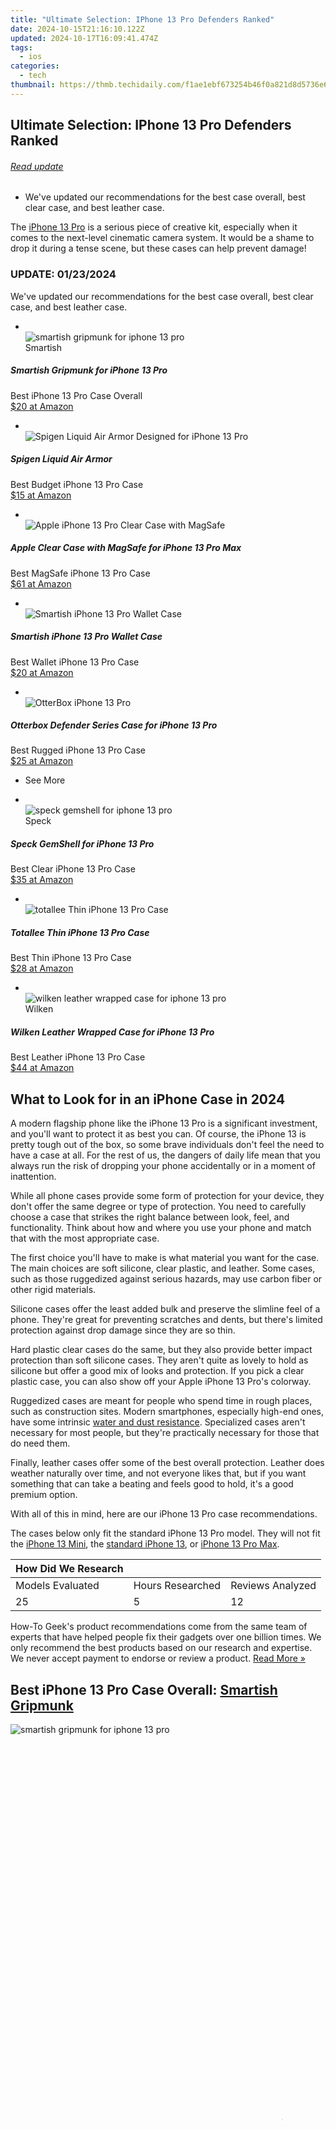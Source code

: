 ```yaml
---
title: "Ultimate Selection: IPhone 13 Pro Defenders Ranked"
date: 2024-10-15T21:16:10.122Z
updated: 2024-10-17T16:09:41.474Z
tags:
  - ios
categories:
  - tech
thumbnail: https://thmb.techidaily.com/f1ae1ebf673254b46f0a821d8d5736e61a916c4eb6fabc72096593a99e32594f.png
---
```


## Ultimate Selection: IPhone 13 Pro Defenders Ranked

###### [Read update](https://review-topics.techidaily.com/in-2024-fixing-foneazy-mockgo-not-working-on-apple-iphone-15-plus-drfone-by-drfone-virtual-ios/) 

* We've updated our recommendations for the best case overall, best clear case, and best leather case.

 The [iPhone 13 Pro](https://www.reviewgeek.com/97655/apple-announces-the-iphone-13-and-its-a-bigger-upgrade-than-we-expected/) is a serious piece of creative kit, especially when it comes to the next-level cinematic camera system. It would be a shame to drop it during a tense scene, but these cases can help prevent damage!

###  UPDATE: 01/23/2024

 We've updated our recommendations for the best case overall, best clear case, and best leather case.

* [](https://www.amazon.com/Smartish-iPhone-13-Pro-MagSafe-Slim-Grip-Case/dp/B097QD5R1C/?tag=hotoge-20&ascsubtag=UUhtgUeUpU208265&asc%5Frefurl=https%3A%2F%2Fwww.howtogeek.com%2F762466%2Fbest-iphone-13-pro-case%2F&asc%5Fcampaign=Commerce)  
![smartish gripmunk for iphone 13 pro](https://static1.howtogeekimages.com/wordpress/wp-content/uploads/2024/01/smartish-gripmunk-for-iphone-13-pro.png)  
Smartish  

#####  Smartish Gripmunk for iPhone 13 Pro  
Best iPhone 13 Pro Case Overall  
[$20 at Amazon](https://www.amazon.com/Smartish-iPhone-13-Pro-MagSafe-Slim-Grip-Case/dp/B097QD5R1C/?tag=hotoge-20&ascsubtag=UUhtgUeUpU208265&asc%5Frefurl=https%3A%2F%2Fwww.howtogeek.com%2F762466%2Fbest-iphone-13-pro-case%2F&asc%5Fcampaign=Commerce)
* [](https://www.amazon.com/Spigen-Liquid-Armor-Designed-iPhone/dp/B096HVKHPT/?tag=hotoge-20&ascsubtag=UUhtgUeUpU208265&asc%5Frefurl=https%3A%2F%2Fwww.howtogeek.com%2F762466%2Fbest-iphone-13-pro-case%2F&asc%5Fcampaign=Commerce)  
![Spigen Liquid Air Armor Designed for iPhone 13 Pro](https://static1.howtogeekimages.com/wordpress/wp-content/uploads/2024/01/spigen-liquid-air-armor-designed-for-iphone-13-pro.png)  
#####  Spigen Liquid Air Armor  

Best Budget iPhone 13 Pro Case  
[$15 at Amazon](https://www.amazon.com/Spigen-Liquid-Armor-Designed-iPhone/dp/B096HVKHPT/?tag=hotoge-20&ascsubtag=UUhtgUeUpU208265&asc%5Frefurl=https%3A%2F%2Fwww.howtogeek.com%2F762466%2Fbest-iphone-13-pro-case%2F&asc%5Fcampaign=Commerce)
* [](https://www.amazon.com/Apple-Clear-Case-MagSafe-iPhone/dp/B09G8YSGPR?tag=hotoge-20&ascsubtag=UUhtgUeUpU208265&asc%5Frefurl=https%3A%2F%2Fwww.howtogeek.com%2F762466%2Fbest-iphone-13-pro-case%2F&asc%5Fcampaign=Commerce)  
![Apple iPhone 13 Pro Clear Case with MagSafe](https://static1.howtogeekimages.com/wordpress/wp-content/uploads/2024/01/apple-iphone-13-pro-clear-case-with-magsafe.png)  
#####  Apple Clear Case with MagSafe for iPhone 13 Pro Max  

Best MagSafe iPhone 13 Pro Case  
[$61 at Amazon](https://www.amazon.com/Apple-Clear-Case-MagSafe-iPhone/dp/B09G8YSGPR?tag=hotoge-20&ascsubtag=UUhtgUeUpU208265&asc%5Frefurl=https%3A%2F%2Fwww.howtogeek.com%2F762466%2Fbest-iphone-13-pro-case%2F&asc%5Fcampaign=Commerce)
* [](https://www.amazon.com/Smartish-iPhone-Pro-Wallet-Case/dp/B097QBYKH1?tag=hotoge-20&ascsubtag=UUhtgUeUpU208265&asc%5Frefurl=https%3A%2F%2Fwww.howtogeek.com%2F762466%2Fbest-iphone-13-pro-case%2F&asc%5Fcampaign=Commerce)  
![Smartish iPhone 13 Pro Wallet Case](https://static1.howtogeekimages.com/wordpress/wp-content/uploads/2024/01/smartish-iphone-13-pro-wallet-case.png)  
#####  Smartish iPhone 13 Pro Wallet Case  
Best Wallet iPhone 13 Pro Case  
[$20 at Amazon](https://www.amazon.com/Smartish-iPhone-Pro-Wallet-Case/dp/B097QBYKH1?tag=hotoge-20&ascsubtag=UUhtgUeUpU208265&asc%5Frefurl=https%3A%2F%2Fwww.howtogeek.com%2F762466%2Fbest-iphone-13-pro-case%2F&asc%5Fcampaign=Commerce)
* [](https://www.amazon.com/Otterbox-Defender-SCREENLESS-Case-iPhone/dp/B09D54B4BR?tag=hotoge-20&ascsubtag=UUhtgUeUpU208265&asc%5Frefurl=https%3A%2F%2Fwww.howtogeek.com%2F762466%2Fbest-iphone-13-pro-case%2F&asc%5Fcampaign=Commerce)  
![OtterBox iPhone 13 Pro](https://static1.howtogeekimages.com/wordpress/wp-content/uploads/2024/01/otterbox-iphone-13-pro.png)  
#####  Otterbox Defender Series Case for iPhone 13 Pro  
Best Rugged iPhone 13 Pro Case  
[$25 at Amazon](https://www.amazon.com/Otterbox-Defender-SCREENLESS-Case-iPhone/dp/B09D54B4BR?tag=hotoge-20&ascsubtag=UUhtgUeUpU208265&asc%5Frefurl=https%3A%2F%2Fwww.howtogeek.com%2F762466%2Fbest-iphone-13-pro-case%2F&asc%5Fcampaign=Commerce)
* See More

* [](https://www.amazon.com/Speck-Products-Gemshell-Clear-iPhone/dp/B09CCBZZGF/?tag=hotoge-20&ascsubtag=UUhtgUeUpU208265&asc%5Frefurl=https%3A%2F%2Fwww.howtogeek.com%2F762466%2Fbest-iphone-13-pro-case%2F&asc%5Fcampaign=Commerce)  
![speck gemshell for iphone 13 pro](https://static1.howtogeekimages.com/wordpress/wp-content/uploads/2024/01/speck-gemshell-for-iphone-13-pro.png)  
Speck  

#####  Speck GemShell for iPhone 13 Pro  
Best Clear iPhone 13 Pro Case  
[$35 at Amazon](https://www.amazon.com/Speck-Products-Gemshell-Clear-iPhone/dp/B09CCBZZGF/?tag=hotoge-20&ascsubtag=UUhtgUeUpU208265&asc%5Frefurl=https%3A%2F%2Fwww.howtogeek.com%2F762466%2Fbest-iphone-13-pro-case%2F&asc%5Fcampaign=Commerce)
* [](https://www.amazon.com/totallee-iPhone-Thinnest-Cover-Minimal/dp/B09G8JGN86?tag=hotoge-20&ascsubtag=UUhtgUeUpU208265&asc%5Frefurl=https%3A%2F%2Fwww.howtogeek.com%2F762466%2Fbest-iphone-13-pro-case%2F&asc%5Fcampaign=Commerce)  
![totallee Thin iPhone 13 Pro Case](https://static1.howtogeekimages.com/wordpress/wp-content/uploads/2024/01/totallee-thin-iphone-13-pro-case.png)  
#####  Totallee Thin iPhone 13 Pro Case  

Best Thin iPhone 13 Pro Case  
[$28 at Amazon](https://www.amazon.com/totallee-iPhone-Thinnest-Cover-Minimal/dp/B09G8JGN86?tag=hotoge-20&ascsubtag=UUhtgUeUpU208265&asc%5Frefurl=https%3A%2F%2Fwww.howtogeek.com%2F762466%2Fbest-iphone-13-pro-case%2F&asc%5Fcampaign=Commerce)
* [](https://www.amazon.com/Compatible-Wireless-Charging-Protection-Controls/dp/B09M7VBNPB/?tag=hotoge-20&ascsubtag=UUhtgUeUpU208265&asc%5Frefurl=https%3A%2F%2Fwww.howtogeek.com%2F762466%2Fbest-iphone-13-pro-case%2F&asc%5Fcampaign=Commerce)  
![wilken leather wrapped case for iphone 13 pro](https://static1.howtogeekimages.com/wordpress/wp-content/uploads/2024/01/wilkin-leather-wrapped-case-for-iphone-13-pro.png)  
Wilken  
#####  Wilken Leather Wrapped Case for iPhone 13 Pro  
Best Leather iPhone 13 Pro Case  
[$44 at Amazon](https://www.amazon.com/Compatible-Wireless-Charging-Protection-Controls/dp/B09M7VBNPB/?tag=hotoge-20&ascsubtag=UUhtgUeUpU208265&asc%5Frefurl=https%3A%2F%2Fwww.howtogeek.com%2F762466%2Fbest-iphone-13-pro-case%2F&asc%5Fcampaign=Commerce)

##  What to Look for in an iPhone Case in 2024

 A modern flagship phone like the iPhone 13 Pro is a significant investment, and you'll want to protect it as best you can. Of course, the iPhone 13 is pretty tough out of the box, so some brave individuals don't feel the need to have a case at all. For the rest of us, the dangers of daily life mean that you always run the risk of dropping your phone accidentally or in a moment of inattention.

 While all phone cases provide some form of protection for your device, they don't offer the same degree or type of protection. You need to carefully choose a case that strikes the right balance between look, feel, and functionality. Think about how and where you use your phone and match that with the most appropriate case.

 The first choice you'll have to make is what material you want for the case. The main choices are soft silicone, clear plastic, and leather. Some cases, such as those ruggedized against serious hazards, may use carbon fiber or other rigid materials.

 Silicone cases offer the least added bulk and preserve the slimline feel of a phone. They're great for preventing scratches and dents, but there's limited protection against drop damage since they are so thin.

 Hard plastic clear cases do the same, but they also provide better impact protection than soft silicone cases. They aren't quite as lovely to hold as silicone but offer a good mix of looks and protection. If you pick a clear plastic case, you can also show off your Apple iPhone 13 Pro's colorway.

 Ruggedized cases are meant for people who spend time in rough places, such as construction sites. Modern smartphones, especially high-end ones, have some intrinsic [water and dust resistance](https://tech-haven.techidaily.com/how-artificer-intelligence-redefines-what-we-perceive-as-real-or-just-a-story/). Specialized cases aren't necessary for most people, but they're practically necessary for those that do need them.

 Finally, leather cases offer some of the best overall protection. Leather does weather naturally over time, and not everyone likes that, but if you want something that can take a beating and feels good to hold, it's a good premium option.

 With all of this in mind, here are our iPhone 13 Pro case recommendations.

 The cases below only fit the standard iPhone 13 Pro model. They will not fit the [iPhone 13 Mini](https://printer-issues.techidaily.com/resolved-printer-spits-out-unprinted-sheets/), the [standard iPhone 13](https://tiktok-video-recordings.techidaily.com/2024-approved-bringing-anime-characters-to-life-jujutsu-kaisen-for-tiktok/), or [iPhone 13 Pro Max](https://screen-mirroring-recording.techidaily.com/new-discovering-one-platform-play-in-apex-legends-without-cross-play-complications/).

| **How Did We Research** |                  |                  |
| ----------------------- | ---------------- | ---------------- |
| Models Evaluated        | Hours Researched | Reviews Analyzed |
| 25                      | 5                | 12               |

 How-To Geek's product recommendations come from the same team of experts that have helped people fix their gadgets over one billion times. We only recommend the best products based on our research and expertise. We never accept payment to endorse or review a product. [Read More »](https://win-howtos.techidaily.com/resolving-unresponsive-mousepad-problems-on-windows-systems-windows-7810/) 

##  Best iPhone 13 Pro Case Overall: [Smartish Gripmunk](https://www.amazon.com/Smartish-iPhone-Pro-Slim-Case/dp/B097QCQ964/?tag=hotoge-20&ascsubtag=UUhtgUeUpU208265&asc%5Frefurl=https%3A%2F%2Fwww.howtogeek.com%2F762466%2Fbest-iphone-13-pro-case%2F&asc%5Fcampaign=Commerce) 

![smartish gripmunk for iphone 13 pro](https://static1.howtogeekimages.com/wordpress/wp-content/uploads/2024/01/smartish-gripmunk-for-iphone-13-pro.jpg) 

<!-- affiliate ads begin -->
<span id="1793213">
					<video width="864" height="1296" style="cursor:pointer"
           poster="//a.impactradius-go.com/display-clicktoplayimage/1793213.png"
           onclick="if(!this.playClicked){this.play();this.setAttribute('controls',true);this.playClicked=true;}">
	   <source src="//a.impactradius-go.com/display-ad/19135-1793213">
	   <img src="//a.impactradius-go.com/display-clicktoplayimage/1793213.png" style="border: none; height: 100%; width: 100%; object-fit: contain">
	</video>
	<div style="width:540px;text-align:center"><a href="javascript:window.open(decodeURIComponent('https%3A%2F%2Ftinyland.pxf.io%2Fc%2F5597632%2F1793213%2F19135'), '_blank');void(0);">Click here</a></div>
</span>
<img height="0" width="0" src="https://imp.pxf.io/i/5597632/1793213/19135" style="position:absolute;visibility:hidden;" border="0" />
<!-- affiliate ads end -->

Smartish

| Pros                                       | Cons                              |
| ------------------------------------------ | --------------------------------- |
| Excellent grip                             | Not as protective as rugged cases |
| Microfiber on the inside                   |                                   |
| Multiple color and design variants         |                                   |
| Most color variants are MagSafe-compatible |                                   |

 The [Smartish Gripmunk](https://www.amazon.com/Smartish-iPhone-Pro-Slim-Case/dp/B097QCQ964/?tag=hotoge-20&ascsubtag=UUhtgUeUpU208265&asc%5Frefurl=https%3A%2F%2Fwww.howtogeek.com%2F762466%2Fbest-iphone-13-pro-case%2F&asc%5Fcampaign=Commerce) is a no-frills but excellent case for the iPhone 13 Pro. As the name suggests, it’s designed to offer superior grip and includes textured sides for the same. Besides its grippy nature, the Smartish case is also great at keeping the iPhone safe from everyday mishaps.

 In other highlights, the case features raised edges around the screen and the camera module to protect both from scratches and scrapes. There are also air pockets on the corners to aid in drop protection. Plus, while its relatively slim profile doesn’t add too much bulk to the phone, it makes it slightly less protective than more rugged and thick cases.

 Another great thing about the case is its microfiber lining that ensures that the case itself doesn’t end up leaving blemishes on your phone’s exterior. You will also be happy to know you can get the Smartish Gripmunk in eight color and design options, six of which are MagSafe compatible. Additionally, you can use the [customizable variant](https://www.amazon.com/Smartish-iPhone-Pro-Slim-Case/dp/B097QCBT5C/?tag=hotoge-20&ascsubtag=UUhtgUeUpU208265&asc%5Frefurl=https%3A%2F%2Fwww.howtogeek.com%2F762466%2Fbest-iphone-13-pro-case%2F&asc%5Fcampaign=Commerce) to add one of the available pattern designs to your case.

![smartish gripmunk for iphone 13 pro](https://static1.howtogeekimages.com/wordpress/wp-content/uploads/2024/01/smartish-gripmunk-for-iphone-13-pro.png) 

![](https://static1.howtogeekimages.com/wordpresshttps://static0.howtogeekimages.com/wordpress/wp-content/uploads/2024/01/htg-best-of-2024-1.png) 

Best iPhone 13 Pro Case Overall

#####  Smartish Gripmunk for iPhone 13 Pro

The Smartish Gripmunk is a fantastic case for the iPhone 13 Pro and offers superior grip, MagSafe compatibility, raised edges, and air pockets for good drop protection.

[$20 at Amazon](https://www.amazon.com/Smartish-iPhone-13-Pro-MagSafe-Slim-Grip-Case/dp/B097QD5R1C/?tag=hotoge-20&ascsubtag=UUhtgUeUpU208265&asc%5Frefurl=https%3A%2F%2Fwww.howtogeek.com%2F762466%2Fbest-iphone-13-pro-case%2F&asc%5Fcampaign=Commerce) 

##  Best Budget iPhone 13 Pro Case: [Spigen Liquid Air Armor](https://www.amazon.com/Spigen-Liquid-Armor-Designed-iPhone/dp/B096HVKHPT/?tag=hotoge-20&ascsubtag=UUhtgUeUpU208265&asc%5Frefurl=https%3A%2F%2Fwww.howtogeek.com%2F762466%2Fbest-iphone-13-pro-case%2F&asc%5Fcampaign=Commerce) 

[](https://www.amazon.com/Spigen-Liquid-Armor-Designed-iPhone/dp/B096HVKHPT/?th=1&tag=hotoge-20&ascsubtag=UUhtgUeUpU208265&asc%5Frefurl=https%3A%2F%2Fwww.howtogeek.com%2F762466%2Fbest-iphone-13-pro-case%2F&asc%5Fcampaign=Commerce)

[![Spigen Liquid Armor Air on grey background](https://static1.howtogeekimages.com/wordpress/wp-content/uploads/2021/10/spigen-liquid-air-armor.jpg) Spigen](https://www.amazon.com/Spigen-Liquid-Armor-Designed-iPhone/dp/B096HVKHPT/?th=1&tag=hotoge-20&ascsubtag=UUhtgUeUpU208265&asc%5Frefurl=https%3A%2F%2Fwww.howtogeek.com%2F762466%2Fbest-iphone-13-pro-case%2F&asc%5Fcampaign=Commerce)

[](https://www.amazon.com/Spigen-Liquid-Armor-Designed-iPhone/dp/B096HVKHPT/?th=1&tag=hotoge-20&ascsubtag=UUhtgUeUpU208265&asc%5Frefurl=https%3A%2F%2Fwww.howtogeek.com%2F762466%2Fbest-iphone-13-pro-case%2F&asc%5Fcampaign=Commerce) 

| Pros                                | Cons                           |
| ----------------------------------- | ------------------------------ |
| Thin, yet has air pocket protection | It's a little military-looking |
| Grippy matte surface                |                                |
| Cheap                               |                                |

 Do you need to spend what Apple's asking for its in-house cases to get good protection and usability? Spigen's answer to that is a resounding "no", and based on what we've seen of this [Liquid Air Armor](https://www.amazon.com/Spigen-Liquid-Armor-Designed-iPhone/dp/B096HVKHPT/?tag=hotoge-20&ascsubtag=UUhtgUeUpU208265&asc%5Frefurl=https%3A%2F%2Fwww.howtogeek.com%2F762466%2Fbest-iphone-13-pro-case%2F&asc%5Fcampaign=Commerce) case, we believe them.

 The looks of this case might divide buyers since it has that pseudo-military "tacticool" look, but there are plenty of worse-looking cases out there. The textured finish actually helps with grip, so it's not just for looks. Also, the thin case profile hides several air cushions that reduce the force that goes through the phone during a dreaded corner drop.

 The Spigen case isn't just a good choice when you're budget conscious after buying an iPhone 13 Pro; it's downright desirable regardless of price.

![Spigen Liquid Air Armor Designed for iPhone 13 Pro](https://static1.howtogeekimages.com/wordpress/wp-content/uploads/2024/01/spigen-liquid-air-armor-designed-for-iphone-13-pro.png) 

![](https://static1.howtogeekimages.com/wordpresshttps://static0.howtogeekimages.com/wordpress/wp-content/uploads/2024/01/htg-best-of-2024-1.png) 

<!-- affiliate ads begin -->
<span id="1975636">
					<video width="128" height="480" style="cursor:pointer"
           poster="//a.impactradius-go.com/display-clicktoplayimage/1975636.png"
           onclick="if(!this.playClicked){this.play();this.setAttribute('controls',true);this.playClicked=true;}">
	   <source src="//a.impactradius-go.com/display-ad/22993-1975636">
	   <img src="//a.impactradius-go.com/display-clicktoplayimage/1975636.png" style="border: none; height: 100%; width: 100%; object-fit: contain">
	</video>
	<div style="width:80px;text-align:center"><a href="javascript:window.open(decodeURIComponent('https%3A%2F%2Fhomestyler.sjv.io%2Fc%2F5597632%2F1975636%2F22993'), '_blank');void(0);">Click here</a></div>
</span>
<img height="0" width="0" src="https://imp.pxf.io/i/5597632/1975636/22993" style="position:absolute;visibility:hidden;" border="0" />
<!-- affiliate ads end -->

Best Budget iPhone 13 Pro Case

#####  Spigen Liquid Air Armor

$15 $25 Save $10 

Spigen's tacticool case has a low asking price, but still protects like Apple's premium-priced alternatives.

[$15 at Amazon](https://www.amazon.com/Spigen-Liquid-Armor-Designed-iPhone/dp/B096HVKHPT/?tag=hotoge-20&ascsubtag=UUhtgUeUpU208265&asc%5Frefurl=https%3A%2F%2Fwww.howtogeek.com%2F762466%2Fbest-iphone-13-pro-case%2F&asc%5Fcampaign=Commerce) 

##  Best MagSafe iPhone 13 Pro Case: [Apple Clear Case with MagSafe](https://www.amazon.com/Apple-Clear-Case-MagSafe-iPhone/dp/B09G9B9WH5?tag=hotoge-20&ascsubtag=UUhtgUeUpU208265&asc%5Frefurl=https%3A%2F%2Fwww.howtogeek.com%2F762466%2Fbest-iphone-13-pro-case%2F&asc%5Fcampaign=Commerce) 

[](https://www.amazon.com/Apple-Clear-Case-MagSafe-iPhone/dp/B09G9B9WH5?tag=hotoge-20&ascsubtag=UUhtgUeUpU208265&asc%5Frefurl=https%3A%2F%2Fwww.howtogeek.com%2F762466%2Fbest-iphone-13-pro-case%2F&asc%5Fcampaign=Commerce)

[![Apple Clear Case on green background](https://static1.howtogeekimages.com/wordpress/wp-content/uploads/2021/10/apple-clear-case-with-magsafe.jpg) Apple](https://www.amazon.com/Apple-Clear-Case-MagSafe-iPhone/dp/B09G9B9WH5?tag=hotoge-20&ascsubtag=UUhtgUeUpU208265&asc%5Frefurl=https%3A%2F%2Fwww.howtogeek.com%2F762466%2Fbest-iphone-13-pro-case%2F&asc%5Fcampaign=Commerce)

[](https://www.amazon.com/Apple-Clear-Case-MagSafe-iPhone/dp/B09G9B9WH5?tag=hotoge-20&ascsubtag=UUhtgUeUpU208265&asc%5Frefurl=https%3A%2F%2Fwww.howtogeek.com%2F762466%2Fbest-iphone-13-pro-case%2F&asc%5Fcampaign=Commerce) 

| Pros                                            | Cons                                  |
| ----------------------------------------------- | ------------------------------------- |
| MagSafe certified                               | Clear cases don't offer the best grip |
| You can see your phone in all its glory         |                                       |
| Every MagSafe accessory will match a clear case |                                       |

 Apple and third-party sellers are churning out a variety of MagSafe accessories, but not all of them are going to look terrific attached to a [MagSafe Silicone Case](https://facebook-record-videos.techidaily.com/updated-mastering-video-rankings-on-youtube-essential-seo-techniques-unveiled/). If you're planning on really investing in the MagSafe ecosystem, it makes more sense to go for the [Apple Clear Case with MagSafe](https://www.amazon.com/Apple-Clear-Case-MagSafe-iPhone/dp/B09G9B9WH5?tag=hotoge-20&ascsubtag=UUhtgUeUpU208265&asc%5Frefurl=https%3A%2F%2Fwww.howtogeek.com%2F762466%2Fbest-iphone-13-pro-case%2F&asc%5Fcampaign=Commerce).

 The logic is simple---anything and everything looks great with a clear case. This is one of the few clear cases guaranteed to be compatible with MagSafe accessories both physically and aesthetically.

 Thanks to a special coating, it's also scratch-resistant, which deals with a common complaint regarding hard clear cases. You also get the same precise magnetic-aligned fit, and the material is treated to prevent yellowing.

 The only real downside to a clear case like this is a lack of grip, so be careful when putting it down on your leg or a sloped surface. Then again, if it does fall, this clear polycarbonate material will do a good job of making sure the phone isn't damaged.

![Apple iPhone 13 Pro Clear Case with MagSafe](https://static1.howtogeekimages.com/wordpress/wp-content/uploads/2024/01/apple-iphone-13-pro-clear-case-with-magsafe.png) 

![](https://static1.howtogeekimages.com/wordpresshttps://static0.howtogeekimages.com/wordpress/wp-content/uploads/2024/01/htg-best-of-2024-1.png) 

Best MagSafe iPhone 13 Pro Case

#####  Apple Clear Case with MagSafe for iPhone 13 Pro Max

For the MagSafe faithful, the Apple clear case will look great with any MagSafe gadget, regardless of design or color. It also helps that it's a fantastic case in its own right.

[$61 at Amazon](https://www.amazon.com/Apple-Clear-Case-MagSafe-iPhone/dp/B09G8YSGPR?tag=hotoge-20&ascsubtag=UUhtgUeUpU208265&asc%5Frefurl=https%3A%2F%2Fwww.howtogeek.com%2F762466%2Fbest-iphone-13-pro-case%2F&asc%5Fcampaign=Commerce) [See at bestbuy](https://shop-links.co/link/?exclusive=1&publisher_slug=itechdaily19598&url=https%3A%2F%2Fwww.bestbuy.com%2Fsite%2Fapple__iphone_13_pro%2F6341038.p%3FskuId%3D6341038) [See at Target](https://shop-links.co/link/?exclusive=1&publisher_slug=itechdaily19598&url=https%3A%2F%2Fwww.target.com%2Fp%2Fapple%255Fiphone%255F13%255Fpro%255F%2F-%2FA-82613524) 

##  Best Wallet iPhone 13 Pro Case: [Smartish iPhone 13 Pro Wallet Case](https://www.amazon.com/Smartish-iPhone-Pro-Wallet-Case/dp/B097QBYKH1?tag=hotoge-20&ascsubtag=UUhtgUeUpU208265&asc%5Frefurl=https%3A%2F%2Fwww.howtogeek.com%2F762466%2Fbest-iphone-13-pro-case%2F&asc%5Fcampaign=Commerce) 

[](https://www.amazon.com/Smartish-iPhone-Pro-Wallet-Case/dp/B097QBYKH1?tag=hotoge-20&ascsubtag=UUhtgUeUpU208265&asc%5Frefurl=https%3A%2F%2Fwww.howtogeek.com%2F762466%2Fbest-iphone-13-pro-case%2F&asc%5Fcampaign=Commerce)

[![Smartish wallet case on blue background](https://static1.howtogeekimages.com/wordpress/wp-content/uploads/2021/10/smartish-wallet-case.jpg) Smartish](https://www.amazon.com/Smartish-iPhone-Pro-Wallet-Case/dp/B097QBYKH1?tag=hotoge-20&ascsubtag=UUhtgUeUpU208265&asc%5Frefurl=https%3A%2F%2Fwww.howtogeek.com%2F762466%2Fbest-iphone-13-pro-case%2F&asc%5Fcampaign=Commerce)

[](https://www.amazon.com/Smartish-iPhone-Pro-Wallet-Case/dp/B097QBYKH1?tag=hotoge-20&ascsubtag=UUhtgUeUpU208265&asc%5Frefurl=https%3A%2F%2Fwww.howtogeek.com%2F762466%2Fbest-iphone-13-pro-case%2F&asc%5Fcampaign=Commerce) 

| Pros                                         | Cons                                                         |
| -------------------------------------------- | ------------------------------------------------------------ |
| Clever credit card grip and slide design     | MagSafe and other feature requiring back of phone don't work |
| Grippy                                       |                                                              |
| Less bulk than a phone and a wallet together |                                                              |
| Air pockets for drop protection              |                                                              |

 What do you carry around in your wallet these days? ID, driver's license, and perhaps a little paper money for an emergency? If that sounds like you, then this [Smartish Wallet Case](https://www.amazon.com/Smartish-iPhone-Pro-Wallet-Case/dp/B097QBYKH1?tag=hotoge-20&ascsubtag=UUhtgUeUpU208265&asc%5Frefurl=https%3A%2F%2Fwww.howtogeek.com%2F762466%2Fbest-iphone-13-pro-case%2F&asc%5Fcampaign=Commerce) will be the perfect way to optimize your pocket space.

 Instead of carrying around two things, you can carry around your iPhone and put your wallet stuff in the phone case. It even saves you from buying an [Apple AirTag](https://facebook-video-footage.techidaily.com/new-two-sides-to-every-story-how-to-create-balanced-reaction-videos-on-youtube-2-pov-approach/) for your wallet, since it'll now all be in one place.

 We're especially impressed by the card insertion and extraction mechanism with Smartish's case. It uses a push-pull design that holds your cards securely, while still making them easy to pull out. It's particularly pleasing that Smartish has managed to develop a wallet case that doesn't involve an annoying flipbook design.

 Apart from a thicker phone, the only real downside here is that you can use anything that needs to make contact with the back of the phone. That includes MagSafe gadgets, wireless charging, and NFC payments.

![Smartish iPhone 13 Pro Wallet Case](https://static1.howtogeekimages.com/wordpress/wp-content/uploads/2024/01/smartish-iphone-13-pro-wallet-case.png) 

![](https://static1.howtogeekimages.com/wordpresshttps://static0.howtogeekimages.com/wordpress/wp-content/uploads/2024/01/htg-best-of-2024-1.png) 

Best Wallet iPhone 13 Pro Case

#####  Smartish iPhone 13 Pro Wallet Case

$20 $25 Save $5 

This Wallet Slayer case from Smartish is less bulky than a wallet and a phone and only slightly bulkier than a phone by itself. A real space saver with a convenient card retrieval system.

[$20 at Amazon](https://www.amazon.com/Smartish-iPhone-Pro-Wallet-Case/dp/B097QBYKH1?tag=hotoge-20&ascsubtag=UUhtgUeUpU208265&asc%5Frefurl=https%3A%2F%2Fwww.howtogeek.com%2F762466%2Fbest-iphone-13-pro-case%2F&asc%5Fcampaign=Commerce) 

##  Best Rugged iPhone 13 Pro Case: [Otterbox Defender Series](https://www.amazon.com/OtterBox-Defender-SCREENLESS-Case-iPhone/dp/B09D54B4BR?tag=hotoge-20&ascsubtag=UUhtgUeUpU208265&asc%5Frefurl=https%3A%2F%2Fwww.howtogeek.com%2F762466%2Fbest-iphone-13-pro-case%2F&asc%5Fcampaign=Commerce) 

[](https://www.amazon.com/OtterBox-Defender-SCREENLESS-Case-iPhone/dp/B09D54B4BR?th=1&tag=hotoge-20&ascsubtag=UUhtgUeUpU208265&asc%5Frefurl=https%3A%2F%2Fwww.howtogeek.com%2F762466%2Fbest-iphone-13-pro-case%2F&asc%5Fcampaign=Commerce)

[![otterbox Defender series on grey background](https://static1.howtogeekimages.com/wordpress/wp-content/uploads/2021/10/otterbox-defender-series.jpg) Otterbox](https://www.amazon.com/OtterBox-Defender-SCREENLESS-Case-iPhone/dp/B09D54B4BR?th=1&tag=hotoge-20&ascsubtag=UUhtgUeUpU208265&asc%5Frefurl=https%3A%2F%2Fwww.howtogeek.com%2F762466%2Fbest-iphone-13-pro-case%2F&asc%5Fcampaign=Commerce)

<!-- affiliate ads begin -->
<a href="https://unicoeye.pxf.io/c/5597632/2134493/18498" target="_top" id="2134493">
  <img src="//a.impactradius-go.com/display-ad/18498-2134493" border="0" alt="https://techidaily.com" width="728" height="90"/>
</a>
<img height="0" width="0" src="https://unicoeye.pxf.io/i/5597632/2134493/18498" style="position:absolute;visibility:hidden;" border="0" />
<!-- affiliate ads end -->

[](https://www.amazon.com/OtterBox-Defender-SCREENLESS-Case-iPhone/dp/B09D54B4BR?th=1&tag=hotoge-20&ascsubtag=UUhtgUeUpU208265&asc%5Frefurl=https%3A%2F%2Fwww.howtogeek.com%2F762466%2Fbest-iphone-13-pro-case%2F&asc%5Fcampaign=Commerce) 

| Pros                                       | Cons                          |
| ------------------------------------------ | ----------------------------- |
| Raised edges for the screen and camera     | Screen protector not included |
| Four times the military drop-test standard | A little on the bulky side    |

 You have a tough job, and that means you need a tough phone case to keep your device working. If you've set your heart on an iPhone 13 Pro but think it's too risky to take it where you need to go, this rugged [Defender Case](https://www.amazon.com/OtterBox-Defender-SCREENLESS-Case-iPhone/dp/B09D54B4BR?tag=hotoge-20&ascsubtag=UUhtgUeUpU208265&asc%5Frefurl=https%3A%2F%2Fwww.howtogeek.com%2F762466%2Fbest-iphone-13-pro-case%2F&asc%5Fcampaign=Commerce) from Otterbox is just what you need.

 The Defender Series uses a multi-layer design to ensure that forces from drops and bumps are diffused through the case and not through your delicate phone and its components. According to the store page, the Defender stands up to four times the drop protection that qualifies as military-grade. It also has raised edges to ensure your camera and screen don't touch the ground when the case is flat.

 Speaking of the screen, this does not come with a screen protector, as many rugged cases do, but it is compatible with [Otterbox's screen protectors](https://www.anrdoezrs.net/links/3607085/type/dlg/sid/UUhtgUeUpU208265/https://www.otterbox.com/en-us/glass-iphone-13-and-iphone-13-pro-screen-protector/alpha-glass-iphp21.html) for the iPhone 13 Pro.

 You might not use your Lightning port much thanks to wireless charging and AirDrop, but you don't want it filling up with crud either. The Defender case comes with port protection. Just make sure that you need this level of protection because the Defender does add more thickness and bulk than standard phone cases.

 If you need less protection and less bulk, there are [other options](https://sound-issues.techidaily.com/the-definitive-how-to-for-resolving-discords-persistent-sound-interruptions-updated/).

![OtterBox iPhone 13 Pro](https://static1.howtogeekimages.com/wordpress/wp-content/uploads/2024/01/otterbox-iphone-13-pro.png) 

![](https://static1.howtogeekimages.com/wordpresshttps://static0.howtogeekimages.com/wordpress/wp-content/uploads/2024/01/htg-best-of-2024-1.png) 

<!-- affiliate ads begin -->
<a href="https://aligracehair.sjv.io/c/5597632/1997695/19272" target="_top" id="1997695">
  <img src="//a.impactradius-go.com/display-ad/19272-1997695" border="0" alt="https://techidaily.com" width="728" height="90"/>
</a>
<img height="0" width="0" src="https://aligracehair.sjv.io/i/5597632/1997695/19272" style="position:absolute;visibility:hidden;" border="0" />
<!-- affiliate ads end -->

Best Rugged iPhone 13 Pro Case

#####  Otterbox Defender Series Case for iPhone 13 Pro

While it doesn't come with a screen protector, the Defender offers raised screen and camera edges and tough overall defense for those with a paranoid (or clumsy) streak.

[$25 at Amazon](https://www.amazon.com/Otterbox-Defender-SCREENLESS-Case-iPhone/dp/B09D54B4BR?tag=hotoge-20&ascsubtag=UUhtgUeUpU208265&asc%5Frefurl=https%3A%2F%2Fwww.howtogeek.com%2F762466%2Fbest-iphone-13-pro-case%2F&asc%5Fcampaign=Commerce) 

##  Best Clear iPhone 13 Pro Case: [Speck GemShell](https://www.amazon.com/Speck-Products-Gemshell-Clear-iPhone/dp/B09CCBZZGF/?tag=hotoge-20&ascsubtag=UUhtgUeUpU208265&asc%5Frefurl=https%3A%2F%2Fwww.howtogeek.com%2F762466%2Fbest-iphone-13-pro-case%2F&asc%5Fcampaign=Commerce) 

![speck gemshell for iphone 13 pro](https://static1.howtogeekimages.com/wordpress/wp-content/uploads/2024/01/speck-gemshell-for-iphone-13-pro.jpg) 

<!-- affiliate ads begin -->
<a href="https://aligracehair.sjv.io/c/5597632/1918666/19272" target="_top" id="1918666">
  <img src="//a.impactradius-go.com/display-ad/19272-1918666" border="0" alt="https://techidaily.com" width="728" height="90"/>
</a>
<img height="0" width="0" src="https://aligracehair.sjv.io/i/5597632/1918666/19272" style="position:absolute;visibility:hidden;" border="0" />
<!-- affiliate ads end -->

Speck

| Pros                         | Cons      |
| ---------------------------- | --------- |
| 8-feet drop protection       | Expensive |
| Slim design and raised edges |           |

 If you are looking for a durable clear case for your iPhone 13 Pro, it’s hard to go wrong with the [Speck GemShell](https://www.amazon.com/Speck-Products-Gemshell-Clear-iPhone/dp/B09CCBZZGF/?tag=hotoge-20&ascsubtag=UUhtgUeUpU208265&asc%5Frefurl=https%3A%2F%2Fwww.howtogeek.com%2F762466%2Fbest-iphone-13-pro-case%2F&asc%5Fcampaign=Commerce). It’s built to withstand drops from as high as eight feet but still has a slim design that supports wireless charging. Its dual-layer bumper helps protect the iPhone from impacts and other mishaps. You also get raised edges, precise cutouts, and tactile buttons.

 Plus, the transparent design is perfect for flaunting the color and design of your iPhone 13 Pro. You can also choose from 10 other variants of the case, which have a color or design thrown in over the transparent look. Additionally, there is a [MagSafe-compatible version of the GemShell](https://www.amazon.com/Speck-Products-Gemshell-Clear-iPhone/dp/B09CBXXW25/?tag=hotoge-20&ascsubtag=UUhtgUeUpU208265&asc%5Frefurl=https%3A%2F%2Fwww.howtogeek.com%2F762466%2Fbest-iphone-13-pro-case%2F&asc%5Fcampaign=Commerce) if you want to use MagSafe accessories.

 Unfortunately, the Speck offering is slightly expensive. So, if you don’t want to shell out for the GemShell, you can consider the [Tech21 Evo Clear](https://www.amazon.com/Tech21-Evo-Tint-iPhone-Pro/dp/B09DGLF89N/?tag=hotoge-20&ascsubtag=UUhtgUeUpU208265&asc%5Frefurl=https%3A%2F%2Fwww.howtogeek.com%2F762466%2Fbest-iphone-13-pro-case%2F&asc%5Fcampaign=Commerce). It offers similarly solid protection with a transparent design. But it costs significantly less.

![speck gemshell for iphone 13 pro](https://static1.howtogeekimages.com/wordpress/wp-content/uploads/2024/01/speck-gemshell-for-iphone-13-pro.png) 

![](https://static1.howtogeekimages.com/wordpresshttps://static0.howtogeekimages.com/wordpress/wp-content/uploads/2024/01/htg-best-of-2024-1.png) 

Best Clear iPhone 13 Pro Case

#####  Speck GemShell for iPhone 13 Pro

The Speck GemShell shines as a clear case with its durable construction, raised edges, and multiple variants. It’s also lightweight and slim.

[$35 at Amazon](https://www.amazon.com/Speck-Products-Gemshell-Clear-iPhone/dp/B09CCBZZGF/?tag=hotoge-20&ascsubtag=UUhtgUeUpU208265&asc%5Frefurl=https%3A%2F%2Fwww.howtogeek.com%2F762466%2Fbest-iphone-13-pro-case%2F&asc%5Fcampaign=Commerce) 

##  Best Thin iPhone 13 Pro Case: [Totallee Thin iPhone 13 Pro Case](https://www.amazon.com/totallee-iPhone-Thinnest-Cover-Minimal/dp/B09G8JGN86?tag=hotoge-20&ascsubtag=UUhtgUeUpU208265&asc%5Frefurl=https%3A%2F%2Fwww.howtogeek.com%2F762466%2Fbest-iphone-13-pro-case%2F&asc%5Fcampaign=Commerce) 

[](https://www.amazon.com/totallee-iPhone-Thinnest-Cover-Minimal/dp/B09G8JGN86?th=1&tag=hotoge-20&ascsubtag=UUhtgUeUpU208265&asc%5Frefurl=https%3A%2F%2Fwww.howtogeek.com%2F762466%2Fbest-iphone-13-pro-case%2F&asc%5Fcampaign=Commerce)

[![Totallee thin case on yellow background](https://static1.howtogeekimages.com/wordpress/wp-content/uploads/2021/10/totallee-thin-apple-pro-case.jpg) Totallee](https://www.amazon.com/totallee-iPhone-Thinnest-Cover-Minimal/dp/B09G8JGN86?th=1&tag=hotoge-20&ascsubtag=UUhtgUeUpU208265&asc%5Frefurl=https%3A%2F%2Fwww.howtogeek.com%2F762466%2Fbest-iphone-13-pro-case%2F&asc%5Fcampaign=Commerce)

[](https://www.amazon.com/totallee-iPhone-Thinnest-Cover-Minimal/dp/B09G8JGN86?th=1&tag=hotoge-20&ascsubtag=UUhtgUeUpU208265&asc%5Frefurl=https%3A%2F%2Fwww.howtogeek.com%2F762466%2Fbest-iphone-13-pro-case%2F&asc%5Fcampaign=Commerce) 

| Pros                  | Cons                                |
| --------------------- | ----------------------------------- |
| Only 0.02 inches      | Protection from minor drops at best |
| Raised lip for camera |                                     |

 If you aren't worried about dropping your iPhone but do worry about scratches and minor dents, then this [Thin iPhone 13 Pro Case](https://www.amazon.com/totallee-iPhone-Thinnest-Cover-Minimal/dp/B09G8JGN86?tag=hotoge-20&ascsubtag=UUhtgUeUpU208265&asc%5Frefurl=https%3A%2F%2Fwww.howtogeek.com%2F762466%2Fbest-iphone-13-pro-case%2F&asc%5Fcampaign=Commerce) from Totallee has the best minimal protection option out there. It's wildly thin at only 0.02 inches, and that does include a raised lip to protect your cameras.

 There's a fair selection of colors, but if you want to pretend that you're not using a case at all, we recommend having a look at the [Frosted Clear option](https://www.amazon.com/dp/B09G8BSXX6?tag=hotoge-20&ascsubtag=UUhtgUeUpU208265&asc%5Frefurl=https%3A%2F%2Fwww.howtogeek.com%2F762466%2Fbest-iphone-13-pro-case%2F&asc%5Fcampaign=Commerce) so you can see your phone's colorway.

 Totallee's case is the best way to have basic protection for your iPhone, without adding any bulk.

![totallee Thin iPhone 13 Pro Case](https://static1.howtogeekimages.com/wordpress/wp-content/uploads/2024/01/totallee-thin-iphone-13-pro-case.png) 

![](https://static1.howtogeekimages.com/wordpresshttps://static0.howtogeekimages.com/wordpress/wp-content/uploads/2024/01/htg-best-of-2024-1.png) 

<!-- affiliate ads begin -->
<a href="https://ephamedtechinc.pxf.io/c/5597632/2123511/26400" target="_top" id="2123511">
  <img src="//a.impactradius-go.com/display-ad/26400-2123511" border="0" alt="https://techidaily.com" width="728" height="90"/>
</a>
<img height="0" width="0" src="https://ephamedtechinc.pxf.io/i/5597632/2123511/26400" style="position:absolute;visibility:hidden;" border="0" />
<!-- affiliate ads end -->

Best Thin iPhone 13 Pro Case

#####  Totallee Thin iPhone 13 Pro Case

$28 $35 Save $7 

Totallee's case is really thin. However, don't expect much drop protection from this case. It's a scratch and dent protector.

[$28 at Amazon](https://www.amazon.com/totallee-iPhone-Thinnest-Cover-Minimal/dp/B09G8JGN86?tag=hotoge-20&ascsubtag=UUhtgUeUpU208265&asc%5Frefurl=https%3A%2F%2Fwww.howtogeek.com%2F762466%2Fbest-iphone-13-pro-case%2F&asc%5Fcampaign=Commerce) 

<!-- affiliate ads begin -->
<a href="https://ephamedtechinc.pxf.io/c/5597632/2130528/26400" target="_top" id="2130528">
  <img src="//a.impactradius-go.com/display-ad/26400-2130528" border="0" alt="https://techidaily.com" width="728" height="90"/>
</a>
<img height="0" width="0" src="https://ephamedtechinc.pxf.io/i/5597632/2130528/26400" style="position:absolute;visibility:hidden;" border="0" />
<!-- affiliate ads end -->

##  Best Leather iPhone 13 Pro Case: [Wilken Leather Wrapped Case](https://www.amazon.com/Compatible-Wireless-Charging-Protection-Controls/dp/B09M7VBNPB/?tag=hotoge-20&ascsubtag=UUhtgUeUpU208265&asc%5Frefurl=https%3A%2F%2Fwww.howtogeek.com%2F762466%2Fbest-iphone-13-pro-case%2F&asc%5Fcampaign=Commerce) 

![wilken leather wrapped case for iphone 13 pro](https://static1.howtogeekimages.com/wordpress/wp-content/uploads/2024/01/wilkin-leather-wrapped-case-for-iphone-13-pro.jpg) 

<!-- affiliate ads begin -->
<a href="https://appsumo.8odi.net/c/5597632/2082529/7443" target="_top" id="2082529">
  <img src="//a.impactradius-go.com/display-ad/7443-2082529" border="0" alt="https://techidaily.com" width="728" height="90"/>
</a>
<img height="0" width="0" src="https://appsumo.8odi.net/i/5597632/2082529/7443" style="position:absolute;visibility:hidden;" border="0" />
<!-- affiliate ads end -->

Wilken

| Pros                     | Cons      |
| ------------------------ | --------- |
| Elegant and high-quality | Expensive |
| MagSafe support          |           |
| Genuine leather          |           |

 Made from genuine top-grain leather, the [Wilken Leather Wrapped Case](https://www.amazon.com/Compatible-Wireless-Charging-Protection-Controls/dp/B09M7VBNPB/?tag=hotoge-20&ascsubtag=UUhtgUeUpU208265&asc%5Frefurl=https%3A%2F%2Fwww.howtogeek.com%2F762466%2Fbest-iphone-13-pro-case%2F&asc%5Fcampaign=Commerce) is a high-quality iPhone 13 Pro cover that looks elegant and premium. Like any genuine leather accessory, it will develop a lovely patina as you use it.

 Besides its good looks, the case will protect the iPhone from scratches, bumps, dents, and other blemishes. It also has raised edges, MagSafe compatibility, and metal buttons. Additionally, you can pick from [brown](https://www.amazon.com/Compatible-Wireless-Charging-Protection-Controls/dp/B09M7VBNPB/?tag=hotoge-20&ascsubtag=UUhtgUeUpU208265&asc%5Frefurl=https%3A%2F%2Fwww.howtogeek.com%2F762466%2Fbest-iphone-13-pro-case%2F&asc%5Fcampaign=Commerce) and [tan/blue](https://www.amazon.com/Compatible-Wireless-Charging-Protection-Controls/dp/B09M7TZ7RD/?tag=hotoge-20&ascsubtag=UUhtgUeUpU208265&asc%5Frefurl=https%3A%2F%2Fwww.howtogeek.com%2F762466%2Fbest-iphone-13-pro-case%2F&asc%5Fcampaign=Commerce) color variants. While the brown variant gives you that classic leather look, the dual-tone tan/ blue variant looks stylish. But as you can expect, it’s an expensive case.

 You can also consider the [Casus Logo View Case](https://www.amazon.com/Casus-Compatible-Premium-Leather-Classic/dp/B09H6S4CSZ?tag=hotoge-20&ascsubtag=UUhtgUeUpU208265&asc%5Frefurl=https%3A%2F%2Fwww.howtogeek.com%2F762466%2Fbest-iphone-13-pro-case%2F&asc%5Fcampaign=Commerce) if you prefer vegan leather over animal leather. It comes in four color options and has a slim design. The case also looks great and feels good in hand. Additionally, being a faux leather case, it’s not as expensive as a genuine leather case.

![wilken leather wrapped case for iphone 13 pro](https://static1.howtogeekimages.com/wordpress/wp-content/uploads/2024/01/wilkin-leather-wrapped-case-for-iphone-13-pro.png) 

![](https://static1.howtogeekimages.com/wordpresshttps://static0.howtogeekimages.com/wordpress/wp-content/uploads/2024/01/htg-best-of-2024-1.png) 

Best Leather iPhone 13 Pro Case

#####  Wilken Leather Wrapped Case for iPhone 13 Pro

The Wilken Leather Wrapped Case doesn’t disappoint. It uses genuine top-grain leather for a premium look and has metal buttons for added elegance.

[$44 at Amazon](https://www.amazon.com/Compatible-Wireless-Charging-Protection-Controls/dp/B09M7VBNPB/?tag=hotoge-20&ascsubtag=UUhtgUeUpU208265&asc%5Frefurl=https%3A%2F%2Fwww.howtogeek.com%2F762466%2Fbest-iphone-13-pro-case%2F&asc%5Fcampaign=Commerce)

<ins class="adsbygoogle"
     style="display:block"
     data-ad-format="autorelaxed"
     data-ad-client="ca-pub-7571918770474297"
     data-ad-slot="1223367746"></ins>

<ins class="adsbygoogle"
     style="display:block"
     data-ad-client="ca-pub-7571918770474297"
     data-ad-slot="8358498916"
     data-ad-format="auto"
     data-full-width-responsive="true"></ins>

<span class="atpl-alsoreadstyle">Also read:</span>
<div><ul>
<li><a href="https://screen-activity-recording.techidaily.com/new-in-2024-cultivate-classics-essential-farming-game-lists/"><u>[New] In 2024, Cultivate Classics Essential Farming Game Lists</u></a></li>
<li><a href="https://facebook-record-videos.techidaily.com/new-keyword-mastery-the-10-best-online-resources-to-increase-views/"><u>[New] Keyword Mastery The 10 Best Online Resources to Increase Views</u></a></li>
<li><a href="https://instagram-videos.techidaily.com/updated-2024-approved-make-your-instagram-posts-pop-with-correct-video-dimensions/"><u>[Updated] 2024 Approved Make Your Instagram Posts Pop with Correct Video Dimensions</u></a></li>
<li><a href="https://youtube-blog.techidaily.com/ed-obs-masterclass-for-beginners-stream-to-youtube-flawlessly/"><u>[Updated] OBS Masterclass for Beginners Stream to YouTube Flawlessly</u></a></li>
<li><a href="https://youtube-tips.techidaily.com/ed-unveiling-youtubes-most-engrossing-virtual-reality-shows/"><u>[Updated] Unveiling YouTube's Most Engrossing Virtual Reality Shows</u></a></li>
<li><a href="https://windows11.techidaily.com/how-to-add-widgets-to-the-windows-11-desktop/"><u>How to Add Widgets to the Windows 11 Desktop</u></a></li>
<li><a href="https://common-error.techidaily.com/how-to-fix-the-irrecoverable-directx-error-message-once-and-for-all/"><u>How to Fix the Irrecoverable DirectX Error Message Once and for All</u></a></li>
<li><a href="https://os-tips.techidaily.com/maximize-your-health-top-6-strategies-for-leveraging-a-fitness-tracker/"><u>Maximize Your Health: Top 6 Strategies for Leveraging a Fitness Tracker</u></a></li>
<li><a href="https://os-tips.techidaily.com/maximizing-productivity-the-benefits-of-utilizing-the-native-ios-notes-app/"><u>Maximizing Productivity: The Benefits of Utilizing the Native iOS Notes App</u></a></li>
<li><a href="https://os-tips.techidaily.com/oregon-enacts-groundbreaking-right-to-repair-legislation-targeting-tech-giants-proprietary-components/"><u>Oregon Enacts Groundbreaking Right-to-Repair Legislation Targeting Tech Giants' Proprietary Components</u></a></li>
<li><a href="https://os-tips.techidaily.com/pros-and-cons-monitoring-your-furry-friends-with-airtags-is-it-worth-the-try/"><u>Pros and Cons: Monitoring Your Furry Friends with AirTags - Is It Worth the Try?</u></a></li>
<li><a href="https://os-tips.techidaily.com/quick-and-easy-methods-for-sharing-images-via-imessage/"><u>Quick and Easy Methods for Sharing Images via iMessage</u></a></li>
<li><a href="https://os-tips.techidaily.com/ready-for-a-new-iphone-now-expert-guide-selecting-your-perfect-device-from-todays-apple-selection/"><u>Ready for a New iPhone Now? Expert Guide: Selecting Your Perfect Device From Today’s Apple Selection</u></a></li>
<li><a href="https://games-able.techidaily.com/superior-ssd-performance-for-ps5/"><u>Superior SSD Performance for PS5</u></a></li>
</ul></div>

